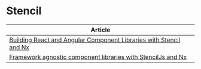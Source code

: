 # Stencil

| Article                                                                                                                                                                   |
| ------------------------------------------------------------------------------------------------------------------------------------------------------------------------- |
| [Building React and Angular Component Libraries with Stencil and Nx](https://ionicframework.com/blog/building-react-and-angular-component-libraries-with-stencil-and-nx/) |
| [Framework agnostic component libraries with StencilJs and Nx](https://dev.to/dominikpieper/framework-agnostic-component-libraries-with-stenciljs-and-nx-8mb)             |
